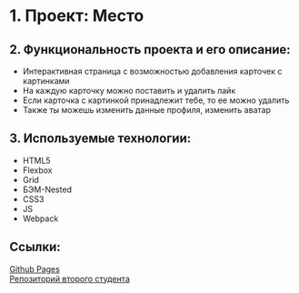 # 1. Проект: Место
## 2. Функциональность проекта и его описание:
   * Интерактивная страница с возможностью добавления карточек с картинками<br>
   * На каждую карточку можно поставить и удалить лайк
   * Если карточка с картинкой принадлежит тебе, то ее можно удалить
   * Также ты можешь изменить данные профиля, изменить аватар

## 3. Используемые технологии: 
   * HTML5
   * Flexbox
   * Grid
   * БЭМ-Nested
   * CSS3
   * JS
   * Webpack
   
## Ссылки: 
<a href="https://lucy2n.github.io/mesto-project/">Github Pages</a> <br>
<a href="https://github.com/Limerok/mesto-project.git">Репозиторий второго студента</a> <br>
